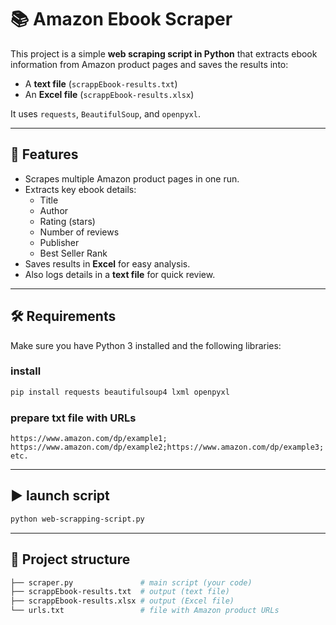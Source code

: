 # 📚 Amazon Ebook Scraper  

This project is a simple **web scraping script in Python** that extracts ebook information from Amazon product pages and saves the results into:  
- A **text file** (`scrappEbook-results.txt`)  
- An **Excel file** (`scrappEbook-results.xlsx`)  

It uses `requests`, `BeautifulSoup`, and `openpyxl`.  

---

## 🚀 Features
- Scrapes multiple Amazon product pages in one run.  
- Extracts key ebook details:
  - Title  
  - Author  
  - Rating (stars)  
  - Number of reviews  
  - Publisher  
  - Best Seller Rank  
- Saves results in **Excel** for easy analysis.  
- Also logs details in a **text file** for quick review.  

---

## 🛠️ Requirements
Make sure you have Python 3 installed and the following libraries:  

### install
```bash
pip install requests beautifulsoup4 lxml openpyxl
````

### prepare txt file with URLs
```
https://www.amazon.com/dp/example1; https://www.amazon.com/dp/example2;https://www.amazon.com/dp/example3; etc.
```

---
## ▶️ launch script
```bash
python web-scrapping-script.py
```

---
## 📂 Project structure
```bash
├── scraper.py               # main script (your code)
├── scrappEbook-results.txt  # output (text file)
├── scrappEbook-results.xlsx # output (Excel file)
└── urls.txt                 # file with Amazon product URLs
```
